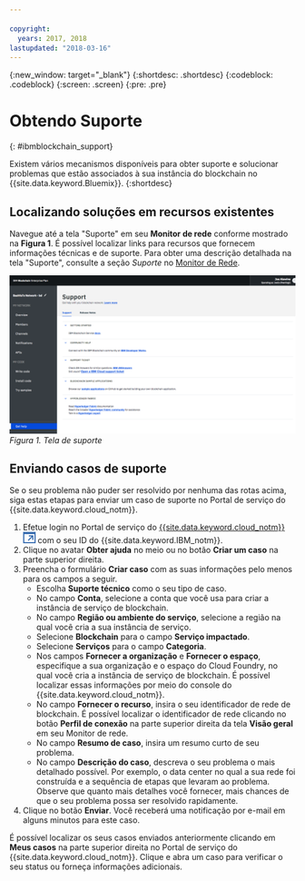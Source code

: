 ```yaml
---

copyright:
  years: 2017, 2018
lastupdated: "2018-03-16"
---
```


{:new_window: target="_blank"}
{:shortdesc: .shortdesc}
{:codeblock: .codeblock}
{:screen: .screen}
{:pre: .pre}


# Obtendo Suporte
{: #ibmblockchain_support}


Existem vários mecanismos disponíveis para obter suporte e solucionar problemas que estão associados à sua instância do blockchain no {{site.data.keyword.Bluemix}}.
{:shortdesc}


## Localizando soluções em recursos existentes

Navegue até a tela "Suporte" em seu **Monitor de rede** conforme mostrado na **Figura 1**.  É possível localizar links para recursos que fornecem informações técnicas e de suporte.  Para obter uma descrição detalhada na tela "Suporte", consulte a seção *Suporte* no [Monitor de Rede](v10_dashboard.html).

![](images/support.png "Tela de suporte")
*Figura 1. Tela de suporte*


## Enviando casos de suporte

Se o seu problema não puder ser resolvido por nenhuma das rotas acima, siga estas etapas para enviar um caso de suporte no Portal de serviço do {{site.data.keyword.cloud_notm}}.

1. Efetue login no Portal de serviço do [{{site.data.keyword.cloud_notm}} ![Ícone de link externo](images/external_link.svg "Ícone de link externo")](https://ibm.biz/ibmcloudsupport) com o seu ID do {{site.data.keyword.IBM_notm}}.
2. Clique no avatar **Obter ajuda** no meio ou no botão **Criar um caso** na parte superior direita.
3. Preencha o formulário **Criar caso** com as suas informações pelo menos para os campos a seguir.  
    - Escolha **Suporte técnico** como o seu tipo de caso.
    - No campo **Conta**, selecione a conta que você usa para criar a instância de serviço de blockchain.
    - No campo **Região ou ambiente do serviço**, selecione a região na qual você cria a sua instância de serviço.
    - Selecione **Blockchain** para o campo **Serviço impactado**.
    - Selecione **Serviços** para o campo **Categoria**.
    - Nos campos **Fornecer a organização** e **Fornecer o espaço**, especifique a sua organização e o espaço do Cloud Foundry, no qual você cria a instância de serviço de blockchain. É possível localizar essas informações por meio do console do {{site.data.keyword.cloud_notm}}.
    - No campo **Fornecer o recurso**, insira o seu identificador de rede de blockchain. É possível localizar o identificador de rede clicando no botão **Perfil de conexão** na parte superior direita da tela **Visão geral** em seu Monitor de rede.
    - No campo **Resumo de caso**, insira um resumo curto de seu problema.
    - No campo **Descrição do caso**, descreva o seu problema o mais detalhado possível. Por exemplo, o data center no qual a sua rede foi construída e a sequência de etapas que levaram ao problema. Observe que quanto mais detalhes você fornecer, mais chances de que o seu problema possa ser resolvido rapidamente.
4. Clique no botão **Enviar**.  Você receberá uma notificação por e-mail em alguns minutos para este caso.
  
   
É possível localizar os seus casos enviados anteriormente clicando em **Meus casos** na parte superior direita no Portal de serviço do {{site.data.keyword.cloud_notm}}. Clique e abra um caso para verificar o seu status ou forneça informações adicionais.
